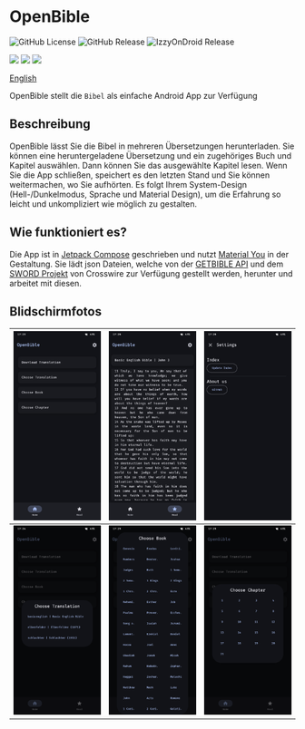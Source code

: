# OpenBible
![GitHub License](https://img.shields.io/github/license/SchweGELBin/OpenBible2)
![GitHub Release](https://img.shields.io/github/v/release/SchweGELBin/OpenBible2)
![IzzyOnDroid Release](https://img.shields.io/endpoint?url=https://apt.izzysoft.de/fdroid/api/v1/shield/com.schwegelbin.openbible)

<a href="https://play.google.com/store/apps/details?id=com.schwegelbin.openbible"><img src="https://play.google.com/intl/en_us/badges/images/generic/de_badge_web_generic.png" height="60"></a>
<a href="https://apt.izzysoft.de/packages/com.schwegelbin.openbible"><img src="https://gitlab.com/IzzyOnDroid/repo/-/raw/master/assets/IzzyOnDroid.png" height="60"></a>
<a href="https://www.openapk.net/openbible/com.schwegelbin.openbible/"><img src="https://www.openapk.net/images/openapk-badge.png" height="60"></a>

[English](./README.md)

OpenBible stellt die `Bibel` als einfache Android App zur Verfügung

## Beschreibung
OpenBible lässt Sie die Bibel in mehreren Übersetzungen herunterladen.
Sie können eine heruntergeladene Übersetzung und ein zugehöriges Buch und Kapitel auswählen.
Dann können Sie das ausgewählte Kapitel lesen.
Wenn Sie die App schließen, speichert es den letzten Stand und Sie können weitermachen, wo Sie aufhörten.
Es folgt Ihrem System-Design (Hell-/Dunkelmodus, Sprache und Material Design), um die Erfahrung so leicht und unkompliziert wie möglich zu gestalten.

## Wie funktioniert es?
Die App ist in [Jetpack Compose](https://developer.android.com/compose) geschrieben und nutzt [Material You](https://m3.material.io) in der Gestaltung.
Sie lädt json Dateien, welche von der [GETBIBLE API](https://getbible.net/docs) und dem [SWORD Projekt](https://www.crosswire.org/sword) von Crosswire zur Verfügung gestellt werden, herunter und arbeitet mit diesen.

## Blidschirmfotos
| ![](./fastlane/metadata/android/en-US/images/phoneScreenshots/01.png) | ![](./fastlane/metadata/android/en-US/images/phoneScreenshots/02.png) | ![](./fastlane/metadata/android/en-US/images/phoneScreenshots/03.png) |
|-----------------------------------------------------------------------|-----------------------------------------------------------------------|-----------------------------------------------------------------------|
| ![](./fastlane/metadata/android/en-US/images/phoneScreenshots/05.png) | ![](./fastlane/metadata/android/en-US/images/phoneScreenshots/06.png) | ![](./fastlane/metadata/android/en-US/images/phoneScreenshots/07.png) |
